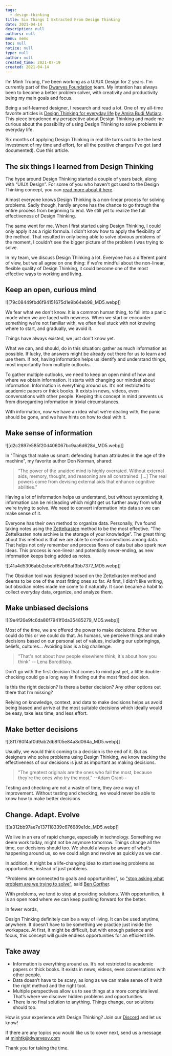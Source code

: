 ```yaml
---
tags: 
  - design-thinking
title: Six Things I Extracted From Design Thinking
date: 2021-04-14
description: null
authors: null
menu: memo
toc: null
notice: null
type: null
author: null
created_time: 2021-07-19
created: 2021-04-14
---
```


I’m Minh Truong, I've been working as a UI/UX Design for 2 years. I'm currently part of the [Dwarves Foundation](https://dwarves.foundation/) team. My intention has always been to become a better problem solver, with creativity and productivity being my main goals and focus.


Being a self-learned designer, I research and read a lot. One of my all-time favorite articles is [Design Thinking for everyday life](https://medium.com/mytake/design-thinking-for-everyday-life-c19f52352c0f) [by Amira Budi Mutiara](https://medium.com/@amirabdmtr). This piece broadened my perspective about Design Thinking and made me curious about the possibility of using Design Thinking to solve problems in everyday life.


Six months of applying Design Thinking in real life turns out to be the best investment of my time and effort, for all the positive changes I’ve got (and documented). Cue this article.

## The six things I learned from Design Thinking

The hype around Design Thinking started a couple of years back, along with “UIUX Design”. For some of you who haven't got used to the Design Thinking concept, you can [read more about it here](https://www.interaction-design.org/literature/article/what-is-design-thinking-and-why-is-it-so-popular).

Almost everyone knows Design Thinking is a non-linear process for solving problems. Sadly though, hardly anyone has the chance to go through the entire process from beginning to end. We still yet to realize the full effectiveness of Design Thinking.

The same went for me. When I first started using Design Thinking, I could only apply it as a rigid formula. I didn't know how to apply the flexibility of the method. That resulted in only being able to solve obvious problems of the moment, I couldn’t see the bigger picture of the problem I was trying to solve.

In my team, we discuss Design Thinking a lot. Everyone has a different point of view, but we all agree on one thing: if we're mindful about the non-linear, flexible quality of Design Thinking, it could become one of the most effective ways to working and living.

## Keep an open, curious mind


![[79c08449fbd6f94151675d1e9b64eb98_MD5.webp]]


We fear what we don't know. It is a common human thing, to fall into a panic mode when we are faced with newness. When we start or encounter something we're not familiar with, we often feel stuck with not knowing where to start, and gradually, we avoid it.

Things have always existed, we just don't know yet.

What we can, and should, do in this situation: gather as much information as possible. If lucky, the answers might be already out there for us to learn and use them. If not, having information helps us identify and understand things, most importantly from multiple outlooks.

To gather multiple outlooks, we need to keep an open mind of how and where we obtain information. It starts with changing our mindset about information. Information is everything around us. It’s not restricted to academic papers or thick books. It exists in news, videos, even conversations with other people. Keeping this concept in mind prevents us from disregarding information in trivial circumstances.

With information, now we have an idea what we’re dealing with, the panic should be gone, and we have hints on how to deal with it.

## Make sense of information

![[d2c2897e585f20d406067bc9aa6d628d_MD5.webp]]


In "Things that make us smart: defending human attributes in the age of the machine", my favorite author Don Norman, shared:

> “The power of the unaided mind is highly overrated. Without external aids, memory, thought, and reasoning are all constrained. […] The real powers come from devising external aids that enhance cognitive abilities.”

Having a lot of information helps us understand, but without systemizing it, information can be misleading which might get us further away from what we’re trying to solve. We need to convert information into data so we can make sense of it.

Everyone has their own method to organize data. Personally, I’ve found taking notes using the [Zettelkasten](https://zettelkasten.de/posts/your-first-note/) method to be the most effective. “The Zettelkasten note archive is the storage of your knowledge”. The great thing about this method is that we are able to create connections among data. That helps not only remember and process flows of data but also spark new ideas. This process is non-linear and potentially never-ending, as new information keeps being added as notes.


![[41a4d5306abb2cbebf67b66af3bb7377_MD5.webp]]


The Obsidian tool was designed based on the Zettelkasten method and deems to be one of the most fitting ones so far. At first, I didn't like writing, but obsidian notes made me come to it naturally. It soon became a habit to collect everyday data, organize, and analyze them.

## Make unbiased decisions

![[9e4f26e9fc6da86f7941f0da35485279_MD5.webp]]

Most of the time, we are offered the power to make decisions. Either we could do this or we could do that. As humans, we perceive things and make decisions based on our personal set of values, including our upbringings, beliefs, cultures… Avoiding bias is a big challenge.

> "That's not about how people elsewhere think, it's about how you think" -- Lena Boroditsky.


Don’t go with the first decision that comes to mind just yet, a little double-checking could go a long way in finding out the most fitted decision.

Is this the right decision? Is there a better decision? Any other options out there that I’m missing?


Relying on knowledge, context, and data to make decisions helps us avoid being biased and arrive at the most suitable decisions which ideally would be easy, take less time, and less effort.

## Make better decisions

![[8f1780f4af0d9ab2db8f05e84a8d064a_MD5.webp]]

Usually, we would think coming to a decision is the end of it. But as designers who solve problems using Design Thinking, we know tracking the effectiveness of our decisions is just as important as making decisions.

> "The greatest originals are the ones who fail the most, because they're the ones who try the most," --Adam Grant--

Testing and checking are not a waste of time, they are a way of improvement. Without testing and checking, we would never be able to know how to make better decisions


## Change. Adapt. Evolve


![[a312bb97ae7e137118339c676689e1dc_MD5.webp]]


We live in an era of rapid change, especially in technology. Something we deem work today, might not be anymore tomorrow. Things change all the time, our decisions should too. We should always be aware of what‘s happening around us, so we could align and revolve as quickly as we can.

In addition, it might be a life-changing idea to start seeing problems as opportunities, instead of just problems.

“Problems are connected to goals and opportunities”, so ["stop asking what problem are we trying to solve"](https://blog.prototypr.io/stop-asking-what-problem-are-we-trying-to-solve-588dde745b65), said [Ben Corther](https://bencrothers.medium.com/).

With problems, we tend to stop at providing solutions. With opportunities, it is an open road where we can keep pushing forward for the better.

In fewer words,

Design Thinking definitely can be a way of living. It can be used anytime, anywhere. It doesn’t have to be something we practice just inside the workspace. At first, it might be difficult, but with enough patience and focus, this concept will guide endless opportunities for an efficient life.

## Take away

* Information is everything around us. It’s not restricted to academic papers or thick books. It exists in news, videos, even conversations with other people.
* Data doesn’t have to be scary, as long as we can make sense of it with the right method and the right tool.
* Multiple perspectives allow us to see things at a more complete level. That’s where we discover hidden problems and opportunities.
* There is no final solution to anything. Things change, our solutions should too.

How is your experience with Design Thinking? Join our [Discord](https://discord.gg/Ffarda5FD9) and let us know!

If there are any topics you would like us to cover next, send us a message at [minhtk@dwarvesv.com](mailto:minhtk@dwarvesv.com)

Thank you for taking the time.
